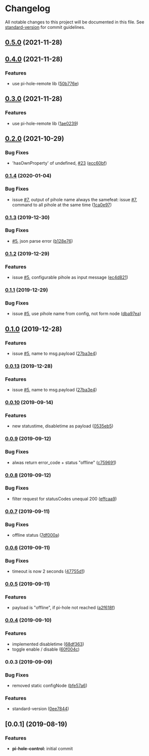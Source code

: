 # Changelog

All notable changes to this project will be documented in this file. See [standard-version](https://github.com/conventional-changelog/standard-version) for commit guidelines.

## [0.5.0](https://github.com/naimo84/node-red-contrib-pi-hole-remote/compare/v0.4.0...v0.5.0) (2021-11-28)

## [0.4.0](https://github.com/naimo84/node-red-contrib-pi-hole-remote/compare/v0.3.0...v0.4.0) (2021-11-28)


### Features

* use pi-hole-remote lib ([50b776e](https://github.com/naimo84/node-red-contrib-pi-hole-remote/commit/50b776ee9a46f830195226fb5eee0926f42d8186))

## [0.3.0](https://github.com/naimo84/node-red-contrib-pi-hole-remote/compare/v0.2.0...v0.3.0) (2021-11-28)


### Features

* use pi-hole-remote lib ([1ae0239](https://github.com/naimo84/node-red-contrib-pi-hole-remote/commit/1ae02392754395ee49c80e0d9d4f13c0b27071db))

## [0.2.0](https://github.com/naimo84/node-red-contrib-pi-hole-remote/compare/v0.1.4...v0.2.0) (2021-10-29)


### Bug Fixes

* 'hasOwnProperty' of undefined, [#23](https://github.com/naimo84/node-red-contrib-pi-hole-remote/issues/23) ([ecc60bf](https://github.com/naimo84/node-red-contrib-pi-hole-remote/commit/ecc60bf6637bdffb941df229f133c57ccc79b5e5))

### [0.1.4](https://github.com/naimo84/node-red-contrib-pi-hole-remote/compare/v0.1.3...v0.1.4) (2020-01-04)


### Bug Fixes

* issue [#7](https://github.com/naimo84/node-red-contrib-pi-hole-remote/issues/7), output of pihole name always the samefeat: issue [#7](https://github.com/naimo84/node-red-contrib-pi-hole-remote/issues/7), command to all pihole at the same time ([1ca0e97](https://github.com/naimo84/node-red-contrib-pi-hole-remote/commit/1ca0e9716fdd3be68ab0f0165348d3fcf74d6daf))

### [0.1.3](https://github.com/naimo84/node-red-contrib-pi-hole-remote/compare/v0.1.2...v0.1.3) (2019-12-30)


### Bug Fixes

* [#5](https://github.com/naimo84/node-red-contrib-pi-hole-remote/issues/5), json parse error ([b128e76](https://github.com/naimo84/node-red-contrib-pi-hole-remote/commit/b128e7605dec17fe222750beda519b85f10c105d))

### [0.1.2](https://github.com/naimo84/node-red-contrib-pi-hole-remote/compare/v0.1.1...v0.1.2) (2019-12-29)


### Features

* issue [#5](https://github.com/naimo84/node-red-contrib-pi-hole-remote/issues/5), configurable pihole as input message ([ec4d821](https://github.com/naimo84/node-red-contrib-pi-hole-remote/commit/ec4d821da23992dea812b9d830ebb42f60ac3526))

### [0.1.1](https://github.com/naimo84/node-red-contrib-pi-hole-remote/compare/v0.1.0...v0.1.1) (2019-12-29)


### Bug Fixes

* issue [#5](https://github.com/naimo84/node-red-contrib-pi-hole-remote/issues/5), use pihole name from config, not form node ([dba97ea](https://github.com/naimo84/node-red-contrib-pi-hole-remote/commit/dba97ea))

## [0.1.0](https://github.com/naimo84/node-red-contrib-pi-hole-remote/compare/v0.0.10...v0.1.0) (2019-12-28)


### Features

* issue [#5](https://github.com/naimo84/node-red-contrib-pi-hole-remote/issues/5), name to msg.payload ([27ba3e4](https://github.com/naimo84/node-red-contrib-pi-hole-remote/commit/27ba3e4))

### [0.0.13](https://github.com/naimo84/node-red-contrib-pi-hole-remote/compare/v0.0.10...v0.0.13) (2019-12-28)


### Features

* issue [#5](https://github.com/naimo84/node-red-contrib-pi-hole-remote/issues/5), name to msg.payload ([27ba3e4](https://github.com/naimo84/node-red-contrib-pi-hole-remote/commit/27ba3e4))

### [0.0.10](https://github.com/naimo84/node-red-contrib-pi-hole-remote/compare/v0.0.9...v0.0.10) (2019-09-14)


### Features

* new statustime, disabletime as payload ([0535eb5](https://github.com/naimo84/node-red-contrib-pi-hole-remote/commit/0535eb5))

### [0.0.9](https://github.com/naimo84/node-red-contrib-pi-hole-remote/compare/v0.0.8...v0.0.9) (2019-09-12)


### Bug Fixes

* alwas return error_code + status "offline" ([c759691](https://github.com/naimo84/node-red-contrib-pi-hole-remote/commit/c759691))

### [0.0.8](https://github.com/naimo84/node-red-contrib-pi-hole-remote/compare/v0.0.7...v0.0.8) (2019-09-12)


### Bug Fixes

* filter request for statusCodes unequal 200 ([effcaa9](https://github.com/naimo84/node-red-contrib-pi-hole-remote/commit/effcaa9))

### [0.0.7](https://github.com/naimo84/node-red-contrib-pi-hole-remote/compare/v0.0.6...v0.0.7) (2019-09-11)


### Bug Fixes

* offline status ([7df000a](https://github.com/naimo84/node-red-contrib-pi-hole-remote/commit/7df000a))

### [0.0.6](https://github.com/naimo84/node-red-contrib-pi-hole-remote/compare/v0.0.5...v0.0.6) (2019-09-11)


### Bug Fixes

* timeout is now 2 seconds ([47755d1](https://github.com/naimo84/node-red-contrib-pi-hole-remote/commit/47755d1))

### [0.0.5](https://github.com/naimo84/node-red-contrib-pi-hole-remote/compare/v0.0.4...v0.0.5) (2019-09-11)


### Features

* payload is "offline", if pi-hole not reached ([a2f618f](https://github.com/naimo84/node-red-contrib-pi-hole-remote/commit/a2f618f))

### [0.0.4](https://github.com/naimo84/node-red-contrib-pi-hole-remote/compare/v0.0.3...v0.0.4) (2019-09-10)


### Features

* implemented disabletime ([68df363](https://github.com/naimo84/node-red-contrib-pi-hole-remote/commit/68df363))
* toggle enable / disable ([60f004c](https://github.com/naimo84/node-red-contrib-pi-hole-remote/commit/60f004c))

### 0.0.3 (2019-09-09)


### Bug Fixes

* removed static configNode ([bfe57a6](https://github.com/naimo84/node-red-contrib-pi-hole-remote/commit/bfe57a6))


### Features

* standard-version ([0ee7844](https://github.com/naimo84/node-red-contrib-pi-hole-remote/commit/0ee7844))

<a name="0.0.1"></a>
## [0.0.1] (2019-08-19)

### Features

* **pi-hole-control:** initial commit